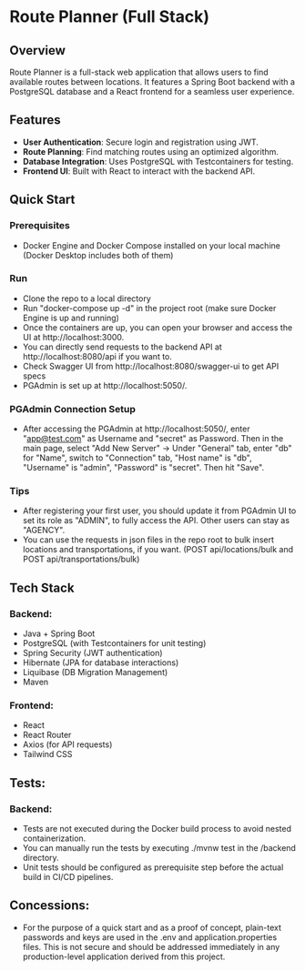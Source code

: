 # Route Planner (Full Stack)

## Overview
Route Planner is a full-stack web application that allows users to find available routes between locations. It features a Spring Boot backend with a PostgreSQL database and a React frontend for a seamless user experience.

## Features
- **User Authentication**: Secure login and registration using JWT.
- **Route Planning**: Find matching routes using an optimized algorithm.
- **Database Integration**: Uses PostgreSQL with Testcontainers for testing.
- **Frontend UI**: Built with React to interact with the backend API.

## Quick Start
### Prerequisites
- Docker Engine and Docker Compose installed on your local machine (Docker Desktop includes both of them)

### Run
- Clone the repo to a local directory
- Run "docker-compose up -d" in the project root (make sure Docker Engine is up and running)
- Once the containers are up, you can open your browser and access the UI at http://localhost:3000.
- You can directly send requests to the backend API at http://localhost:8080/api if you want to.
- Check Swagger UI from http://localhost:8080/swagger-ui to get API specs
- PGAdmin is set up at http://localhost:5050/. 

### PGAdmin Connection Setup
- After accessing the PGAdmin at http://localhost:5050/, enter "app@test.com" as Username and "secret" as Password. Then in the main page, select "Add New Server" -> Under "General" tab, enter "db" for "Name", switch to "Connection" tab, "Host name" is "db", "Username" is "admin", "Password" is "secret". Then hit "Save".

### Tips
- After registering your first user, you should update it from PGAdmin UI to set its role as "ADMIN", to fully access the API. Other users can stay as "AGENCY".
- You can use the requests in json files in the repo root to bulk insert locations and transportations, if you want. (POST api/locations/bulk and POST api/transportations/bulk)


## Tech Stack
### Backend:
- Java + Spring Boot
- PostgreSQL (with Testcontainers for unit testing)
- Spring Security (JWT authentication)
- Hibernate (JPA for database interactions)
- Liquibase (DB Migration Management)
- Maven

### Frontend:
- React
- React Router
- Axios (for API requests)
- Tailwind CSS

## Tests:
### Backend:
- Tests are not executed during the Docker build process to avoid nested containerization.
- You can manually run the tests by executing ./mvnw test in the /backend directory.
- Unit tests should be configured as prerequisite step before the actual build in CI/CD pipelines.


## Concessions:
- For the purpose of a quick start and as a proof of concept, plain-text passwords and keys are used in the .env and application.properties files. This is not secure and should be addressed immediately in any production-level application derived from this project.